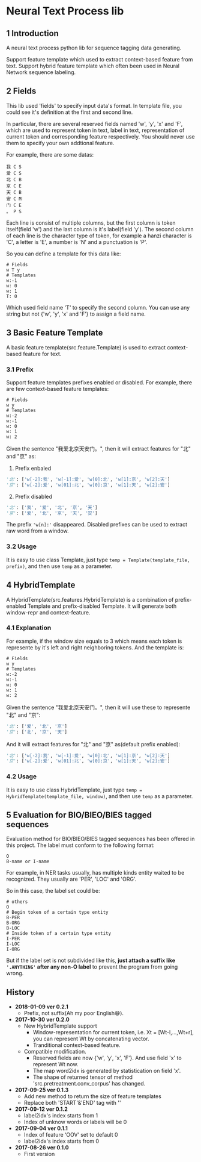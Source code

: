 # Neural Text Process lib

## 1 Introduction

A neural text process python lib for sequence tagging data generating.

Support feature template which used to extract context-based feature from text. Support hybrid feature template which often been used in Neural Network sequence labeling.

## 2 Fields

This lib used 'fields' to specify input data's format. In template file, you could see it's definition at the first and second line.

In particular, there are several reserved fields named 'w', 'y', 'x' and 'F', which are used to represent token in text, label in text, representation of current token and corresponding feature respectively. You should never use them to specify your own addtional feature.

For example, there are some datas:

```text
我 C S
爱 C S
北 C B
京 C E
天 C B
安 C M
门 C E
。 P S
```

Each line is consist of multiple columns, but the first column is token itself(field 'w') and the last column is it's label(field 'y'). The second column of each line is the character type of token, for example a hanzi character is 'C', a letter is 'E', a number is 'N' and a punctuation is 'P'.

So you can define a template for this data like:

``` text
# Fields
w T y
# Templates
w:-1
w: 0
w: 1
T: 0
```

Which used field name 'T' to specify the second column. You can use any string but not {'w', 'y', 'x' and 'F'} to assign a field name.

## 3 Basic Feature Template

A basic feature template(src.feature.Template) is used to extract context-based feature for text.

### 3.1 Prefix

Support feature templates prefixes enabled or disabled. For example, there are few context-based feature templates:

```text
# Fields
w y
# Templates
w:-2
w:-1
w: 0
w: 1
w: 2
```

Given the sentence "我爱北京天安门。", then it will extract features for "北" and "京" as:

1. Prefix enbaled

```python
'北': ['w[-2]:我', 'w[-1]:爱', 'w[0]:北', 'w[1]:京', 'w[2]:天']
'京': ['w[-2]:爱', 'w[01]:北', 'w[0]:京', 'w[1]:天', 'w[2]:安']
```

2. Prefix disabled

```python
'北': ['我', '爱', '北', '京', '天']
'京': ['爱', '北', '京', '天', '安']
```

The prefix `'w[n]:'` disappeared. Disabled prefixes can be used to extract raw word from a window.

### 3.2 Usage

It is easy to use class Template, just type `temp = Template(template_file, prefix)`, and then use `temp` as a parameter.

## 4 HybridTemplate

A HybridTemplate(src.features.HybridTemplate) is a combination of prefix-enabled Template and prefix-disabled Template. It will generate both window-repr and context-feature.

### 4.1 Explanation

For example, if the window size equals to 3 which means each token is represente by it's left and right neighboring tokens. And the template is:

```text
# Fields
w y
# Templates
w:-2
w:-1
w: 0
w: 1
w: 2
```

Given the sentence "我爱北京天安门。", then it will use these to represente "北" and "京":

```python
'北': ['爱', '北', '京']
'京': ['北', '京', '天']
```

And it will extract features for "北" and "京" as(default prefix enabled):

```python
'北': ['w[-2]:我', 'w[-1]:爱', 'w[0]:北', 'w[1]:京', 'w[2]:天']
'京': ['w[-2]:爱', 'w[01]:北', 'w[0]:京', 'w[1]:天', 'w[2]:安']
```

### 4.2 Usage

It is easy to use class HybridTemplate, just type `temp = HybridTemplate(template_file, window)`, and then use `temp` as a parameter.

## 5 Evaluation for BIO/BIEO/BIES tagged sequences

Evaluation method for BIO/BIEO/BIES tagged sequences has been offered in this project. The label must conform to the following format:

```
O
B-name or I-name
```

For example, in NER tasks usually, has multiple kinds entity waited to be recognized. They usually are 'PER', 'LOC' and 'ORG'. 

So in this case, the label set could be:

```
# others
O
# Begin token of a certain type entity
B-PER
B-ORG
B-LOC
# Inside token of a certain type entity
I-PER
I-LOC
I-ORG
```

But if the label set is not subdivided like this, **just attach a suffix like `'.ANYTHING'` after any non-O label** to prevent the program from going wrong.

## History

- **2018-01-09 ver 0.2.1**
  - Prefix, not suffix(Ah my poor English:sweat_smile:).
- **2017-10-30 ver 0.2.0**
  - New HybridTemplate support
    - Window-representation for current token, i.e. Xt = [Wt-l,...,Wt+r], you can represent Wt by concatenating vector.
    - Tranditional context-based feature.
  - Compatible modification.
    - Reserved fields are now {'w', 'y', 'x', 'F'}. And use field 'x' to represent Wt now.
    - The map word2idx is generated by statistication on field 'x'.
    - The shape of returned tensor of method 'src.pretreatment.conv_corpus' has changed.
- **2017-09-25 ver 0.1.3**
  - Add new method to return the size of feature templates
  - Replace both 'START'&'END' tag with '</s>'
- **2017-09-12 ver 0.1.2**
  - label2idx's index starts from 1
  - Index of unknow words or labels will be 0
- **2017-09-04 ver 0.1.1**
  - Index of feature ‘OOV’ set to default 0
  - label2idx's index starts from 0
- **2017-08-26 ver 0.1.0**
  - First version
